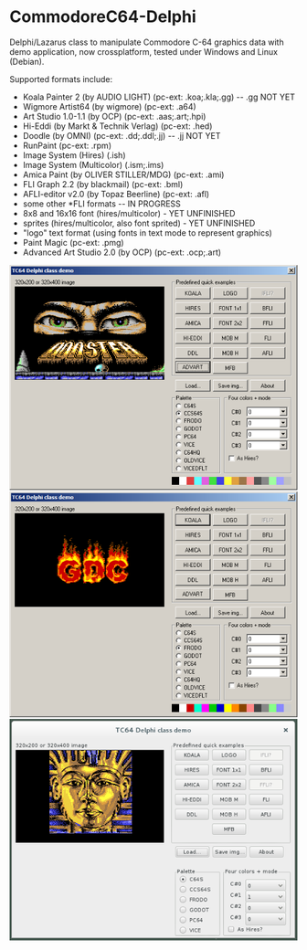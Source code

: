 # CommodoreC64-Delphi
Delphi/Lazarus class to manipulate Commodore C-64 graphics data
with demo application, now crossplatform, tested under Windows and Linux (Debian).

Supported formats include:
- Koala Painter 2 (by AUDIO LIGHT) (pc-ext: .koa;.kla;.gg) -- .gg NOT YET
- Wigmore Artist64 (by wigmore) (pc-ext: .a64)
- Art Studio 1.0-1.1 (by OCP) (pc-ext: .aas;.art;.hpi)
- Hi-Eddi (by Markt & Technik Verlag) (pc-ext: .hed)
- Doodle (by OMNI) (pc-ext: .dd;.ddl;.jj) -- .jj NOT YET
- RunPaint (pc-ext: .rpm)
- Image System (Hires) (.ish)
- Image System (Multicolor) (.ism;.ims)
- Amica Paint (by OLIVER STILLER/MDG) (pc-ext: .ami)
- FLI Graph 2.2 (by blackmail) (pc-ext: .bml)
- AFLI-editor v2.0 (by Topaz Beerline) (pc-ext: .afl)
- some other *FLI formats -- IN PROGRESS 
- 8x8 and 16x16 font (hires/multicolor) - YET UNFINISHED
- sprites (hires/multicolor, also font sprited) - YET UNFINISHED
- "logo" text format (using fonts in text mode to represent graphics)
- Paint Magic (pc-ext: .pmg)
- Advanced Art Studio 2.0 (by OCP) (pc-ext: .ocp;.art)  

![demo screenshot](/demo-d7_w32.png?raw=true "demo screenshot Delphi 7")
![demo screenshot](/demo-l_w32.png?raw=true "demo screenshot Lazarus/Win")
![demo screenshot](/demo-l_linux.png?raw=true "demo screenshot Lazarus/Linux")
